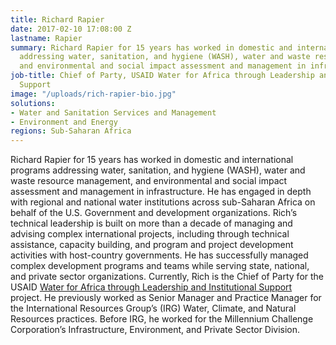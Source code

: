 ```yaml
---
title: Richard Rapier
date: 2017-02-10 17:08:00 Z
lastname: Rapier
summary: Richard Rapier for 15 years has worked in domestic and international programs
  addressing water, sanitation, and hygiene (WASH), water and waste resource management,
  and environmental and social impact assessment and management in infrastructure.
job-title: Chief of Party, USAID Water for Africa through Leadership and Institutional
  Support
image: "/uploads/rich-rapier-bio.jpg"
solutions:
- Water and Sanitation Services and Management
- Environment and Energy
regions: Sub-Saharan Africa
---
```


Richard Rapier for 15 years has worked in domestic and international programs addressing water, sanitation, and hygiene (WASH), water and waste resource management, and environmental and social impact assessment and management in infrastructure. He has engaged in depth with regional and national water institutions across sub-Saharan Africa on behalf of the U.S. Government and development organizations. Rich’s technical leadership is built on more than a decade of managing and advising complex international projects, including through technical assistance, capacity building, and program and project development activities with host-country governments. He has successfully managed complex development programs and teams while serving state, national, and private sector organizations.
Currently, Rich is the Chief of Party for the USAID [Water for Africa through Leadership and Institutional Support](https://www.dai.com/our-work/projects/worldwide-water-africa-through-leadership-and-institutional-support-walis) project. He previously worked as Senior Manager and Practice Manager for the International Resources Group’s (IRG) Water, Climate, and Natural Resources practices. Before IRG, he worked for the Millennium Challenge Corporation’s Infrastructure, Environment, and Private Sector Division.